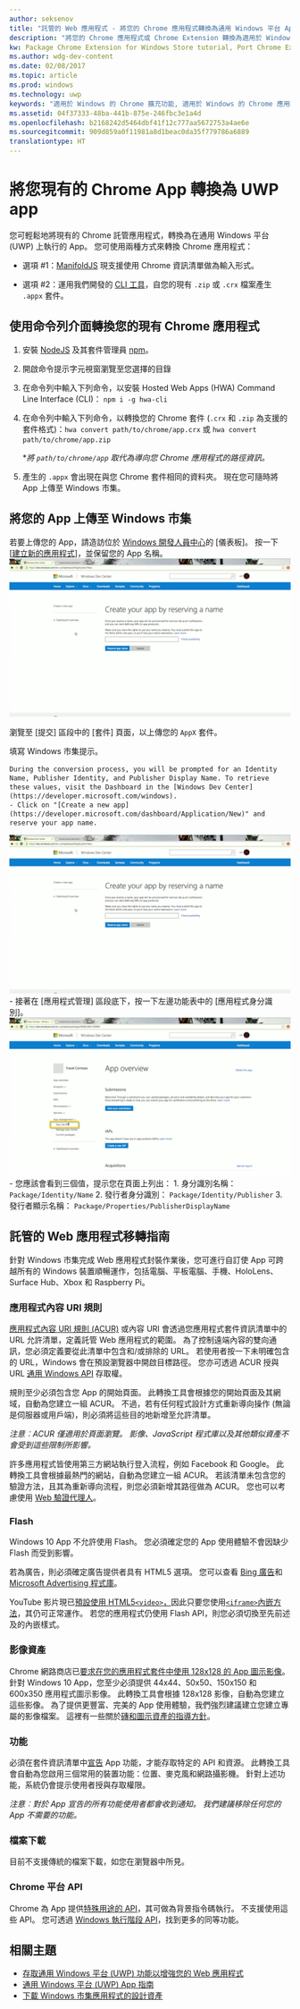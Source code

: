 ```yaml
---
author: seksenov
title: "託管的 Web 應用程式 - 將您的 Chrome 應用程式轉換為通用 Windows 平台 App"
description: "將您的 Chrome 應用程式或 Chrome Extension 轉換為適用於 Windows 市集的通用 Windows 平台 (UWP) 應用程式。"
kw: Package Chrome Extension for Windows Store tutorial, Port Chrome Extension to Windows 10, How to convert Chrome App to Windows, How to add Chrome Extension to Windows Store, hwa-cli, Hosted Web Apps Command Line Interface CLI Tool, Install Chrome Extension on Windows 10 Device, convert .crx to .AppX
ms.author: wdg-dev-content
ms.date: 02/08/2017
ms.topic: article
ms.prod: windows
ms.technology: uwp
keywords: "適用於 Windows 的 Chrome 擴充功能, 適用於 Windows 的 Chrome 應用程式, hwa-cli, 將 .crx 轉換成 .AppX"
ms.assetid: 04f37333-48ba-441b-875e-246fbc3e1a4d
ms.openlocfilehash: b2168242d5464dbf41f12c777aa5672753a4ae6e
ms.sourcegitcommit: 909d859a0f11981a8d1beac0da35f779786a6889
translationtype: HT
---
```

# <a name="convert-your-existing-chrome-app-to-a-uwp-app"></a>將您現有的 Chrome App 轉換為 UWP app

您可輕鬆地將現有的 Chrome 託管應用程式，轉換為在通用 Windows 平台 (UWP) 上執行的 App。 您可使用兩種方式來轉換 Chrome 應用程式：

- 選項 #1：[ManifoldJS](http://manifoldjs.com/) 現支援使用 Chrome 資訊清單做為輸入形式。 

- 選項 #2：運用我們開發的 [CLI 工具](https://github.com/MicrosoftEdge/hwa-cli)，自您的現有 `.zip` 或 `.crx` 檔案產生 `.appx` 套件。

## <a name="convert-your-existing-chrome-app-using-the-command-line-interface"></a>使用命令列介面轉換您的現有 Chrome 應用程式

1. 安裝 [NodeJS](https://nodejs.org/en/) 及其套件管理員 [npm](https://www.npmjs.com/)。 


2. 開啟命令提示字元視窗瀏覽至您選擇的目錄


3. 在命令列中輸入下列命令，以安裝 Hosted Web Apps (HWA) Command Line Interface (CLI)： `npm i -g hwa-cli`

4. 在命令列中輸入下列命令，以轉換您的 Chrome 套件 (`.crx` 和 `.zip` 為支援的套件格式)：`hwa convert path/to/chrome/app.crx` 或 `hwa convert path/to/chrome/app.zip`

    **將 `path/to/chrome/app` 取代為導向您 Chrome 應用程式的路徑資訊。*
    
5. 產生的 `.appx` 會出現在與您 Chrome 套件相同的資料夾。 現在您可隨時將 App 上傳至 Windows 市集。 

## <a name="uploading-your-app-to-the-windows-store"></a>將您的 App 上傳至 Windows 市集

若要上傳您的 App，請造訪位於 [Windows 開發人員中心](https://developer.microsoft.com/windows)的 [儀表板]。 按一下 [[建立新的應用程式](https://developer.microsoft.com/dashboard/Application/New)]，並保留您的 App 名稱。
![Windows 開發人員中心儀表板保留名稱](images/hwa-to-uwp/reserve_a_name.png)


瀏覽至 [提交] 區段中的 [套件] 頁面，以上傳您的 `AppX` 套件。

填寫 Windows 市集提示。

    During the conversion process, you will be prompted for an Identity Name, Publisher Identity, and Publisher Display Name. To retrieve these values, visit the Dashboard in the [Windows Dev Center](https://developer.microsoft.com/windows).
    - Click on "[Create a new app](https://developer.microsoft.com/dashboard/Application/New)" and reserve your app name.
![Windows 開發人員中心儀表板保留名稱](images/hwa-to-uwp/reserve_a_name.png)
    - 接著在 [應用程式管理] 區段底下，按一下左邊功能表中的 [應用程式身分識別]。
    ![Windows 開發人員中心儀表板應用程式身分識別](images/hwa-to-uwp/app_identity.png)
    - 您應該會看到三個值，提示您在頁面上列出： 
        1. 身分識別名稱： `Package/Identity/Name`
        2. 發行者身分識別： `Package/Identity/Publisher`
        3. 發行者顯示名稱： `Package/Properties/PublisherDisplayName`


## <a name="guide-for-migrating-your-hosted-web-app"></a>託管的 Web 應用程式移轉指南

針對 Windows 市集完成 Web 應用程式封裝作業後，您可進行自訂使 App 可跨越所有的 Windows 裝置順暢運作，包括電腦、平板電腦、手機、HoloLens、Surface Hub、Xbox 和 Raspberry Pi。

### <a name="application-content-uri-rules"></a>應用程式內容 URI 規則

[應用程式內容 URI 規則 (ACUR)](./hwa-access-features.md) 或內容 URI 會透過您應用程式套件資訊清單中的 URL 允許清單，定義託管 Web 應用程式的範圍。 為了控制遠端內容的雙向通訊，您必須定義要從此清單中包含和/或排除的 URL。 若使用者按一下未明確包含的 URL，Windows 會在預設瀏覽器中開啟目標路徑。 您亦可透過 ACUR 授與 URL [通用 Windows API](https://msdn.microsoft.com/library/windows/apps/br211377.aspx) 存取權。

規則至少必須包含您 App 的開始頁面。 此轉換工具會根據您的開始頁面及其網域，自動為您建立一組 ACUR。 不過，若有任何程式設計方式重新導向操作 (無論是伺服器或用戶端)，則必須將這些目的地新增至允許清單。

*注意︰ACUR 僅適用於頁面瀏覽。 影像、JavaScript 程式庫以及其他類似資產不會受到這些限制所影響。*

許多應用程式皆使用第三方網站執行登入流程，例如 Facebook 和 Google。 此轉換工具會根據最熱門的網站，自動為您建立一組 ACUR。 若該清單未包含您的驗證方法，且其為重新導向流程，則您必須新增其路徑做為 ACUR。 您也可以考慮使用 [Web 驗證代理人](./hwa-access-features.md)。

### <a name="flash"></a>Flash

Windows 10 App 不允許使用 Flash。 您必須確定您的 App 使用體驗不會因缺少 Flash 而受到影響。

若為廣告，則必須確定廣告提供者具有 HTML5 選項。 您可以查看 [Bing 廣告](https://bingads.microsoft.com/)和 [Microsoft Advertising 程式庫](../monetize/display-ads-in-your-app.md)。 

YouTube 影片現已[預設使用 HTML5`<video>`，](http://youtube-eng.blogspot.com/2015/01/youtube-now-defaults-to-html5_27.html)因此只要您使用[`<iframe>`內嵌方法](https://developers.google.com/youtube/iframe_api_reference)，其仍可正常運作。 若您的應用程式仍使用 Flash API，則您必須切換至先前述及的內嵌樣式。

### <a name="image-assets"></a>影像資產

Chrome 網路商店已[要求在您的應用程式套件中使用 128x128 的 App 圖示影像](https://developer.chrome.com/webstore/images)。 針對 Windows 10 App，您至少必須提供 44x44、50x50、150x150 和 600x350 應用程式圖示影像。 此轉換工具會根據 128x128 影像，自動為您建立這些影像。 為了提供更豐富、完美的 App 使用體驗，我們強烈建議建立您建立專屬的影像檔案。 這裡有一些關於[磚和圖示資產的指導方針](https://msdn.microsoft.com/library/windows/apps/mt412102.aspx)。

### <a name="capabilities"></a>功能

必須在套件資訊清單中[宣告](https://msdn.microsoft.com/windows/uwp/packaging/app-capability-declarations) App 功能，才能存取特定的 API 和資源。 此轉換工具會自動為您啟用三個常用的裝置功能：位置、麥克風和網路攝影機。 針對上述功能，系統仍會提示使用者授與存取權限。

*注意︰對於 App 宣告的所有功能使用者都會收到通知。 我們建議移除任何您的 App 不需要的功能。*

### <a name="file-downloads"></a>檔案下載

目前不支援傳統的檔案下載，如您在瀏覽器中所見。

### <a name="chrome-platform-apis"></a>Chrome 平台 API

Chrome 為 App 提供[特殊用途的 API](https://developer.chrome.com/apps/api_index)，其可做為背景指令碼執行。 不支援使用這些 API。 您可透過 [Windows 執行階段 API](https://msdn.microsoft.com/library/windows/apps/br211377.aspx)，找到更多的同等功能。

## <a name="related-topics"></a>相關主題

- [存取通用 Windows 平台 (UWP) 功能以增強您的 Web 應用程式](./hwa-access-features.md)
- [通用 Windows 平台 (UWP) App 指南](http://go.microsoft.com/fwlink/p/?LinkID=397871)
- [下載 Windows 市集應用程式的設計資產](https://msdn.microsoft.com/library/windows/apps/xaml/bg125377.aspx)
